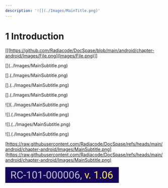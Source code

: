 ```yaml
---
description: '![](./Images/MainTitle.png)'
---
```


# 1 Introduction

\[\[[https://github.com/Radiacode/DocSpase/blob/main/android/chapter-android/Images/File.png](Images/File.png)]]



\[]\(../Images/MainSubtitle.png)

\[].(./Images/MainSubtitle.png)

\[].(../Images/MainSubtitle.png)

\[].(./Images/MainSubtitle.png)





!\[]\(../Images/MainSubtitle.png)

!\[].(./Images/MainSubtitle.png)

!\[].(../Images/MainSubtitle.png)

!\[].(./Images/MainSubtitle.png)

[https://raw.githubusercontent.com/Radiacode/DocSpase/refs/heads/main/android/chapter-android/Images/MainSubtitle.png](https://raw.githubusercontent.com/Radiacode/DocSpase/refs/heads/main/android/chapter-android/Images/MainSubtitle.png)



![](https://raw.githubusercontent.com/Radiacode/DocSpase/refs/heads/main/android/chapter-android/Images/MainSubtitle.png)
